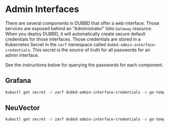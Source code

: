 # Admin Interfaces
There are several components in DUBBD that offer a web interface. Those services are exposed behind an "Administrator" Istio `Gateway` resource. When you deploy DUBBD, it will automatically create secure default credentials for those interfaces. Those credentials are stored in a Kubernetes Secret in the `zarf` namespace called `dubbd-admin-interface-credentials`. This secret is the source of truth for all passwords for an admin interface. 

See the instructions below for querying the passwords for each component. 

## Grafana
```bash
kubectl get secret -n zarf dubbd-admin-interface-credentials -o go-template='{{index .data "grafana-password" | base64decode}}'
```
## NeuVector
```bash
kubectl get secret -n zarf dubbd-admin-interface-credentials -o go-template='{{index .data "neuvector-password" | base64decode}}'
```
